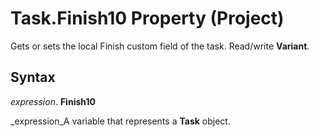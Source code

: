 
# Task.Finish10 Property (Project)

Gets or sets the local Finish custom field of the task. Read/write  **Variant**.


## Syntax

 _expression_. **Finish10**

 _expression_A variable that represents a  **Task** object.


